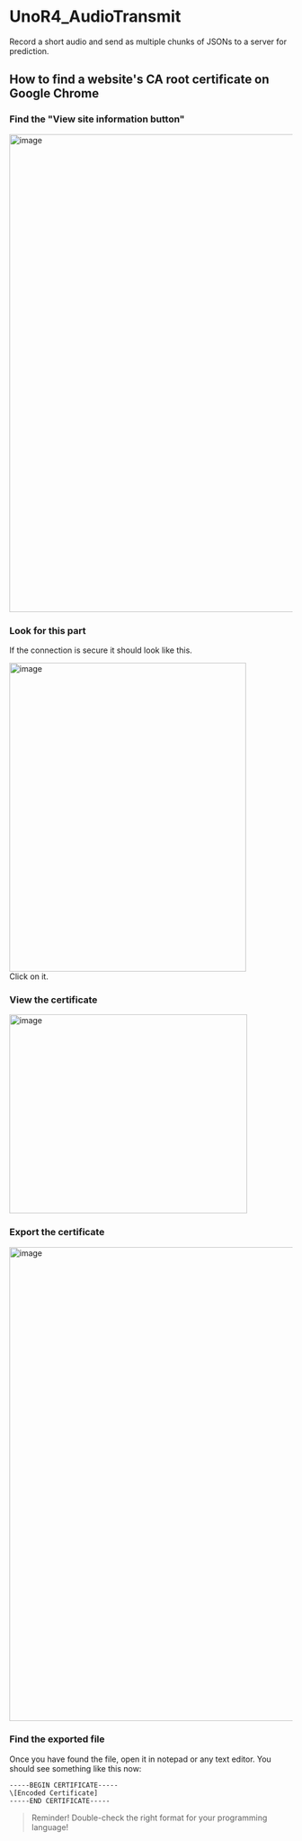 # UnoR4_AudioTransmit
Record a short audio and send as multiple chunks of JSONs to a server for prediction.

## How to find a website's CA root certificate on Google Chrome
### Find the "View site information button"

<img width="1656" height="848" alt="image" src="https://github.com/user-attachments/assets/2e78c79c-c96b-4347-9410-b97619695e04" /><br/>

### Look for this part
If the connection is secure it should look like this.<br/>

<img width="421" height="548" alt="image" src="https://github.com/user-attachments/assets/77d59c47-3665-41b2-8aff-5e76164f80fd" /><br/>
Click on it.

### View the certificate

<img width="423" height="353" alt="image" src="https://github.com/user-attachments/assets/60cab53b-0fde-472e-895d-5c9f34ebca7a" /><br/>

### Export the certificate

<img width="682" height="841" alt="image" src="https://github.com/user-attachments/assets/783b4904-f2ca-47df-bdfc-3a66a7250ab1" /><br/>

### Find the exported file
Once you have found the file, open it in notepad or any text editor. You should see something like this now:
```
-----BEGIN CERTIFICATE-----
\[Encoded Certificate]
-----END CERTIFICATE-----
```
> Reminder!
> Double-check the right format for your programming language!
